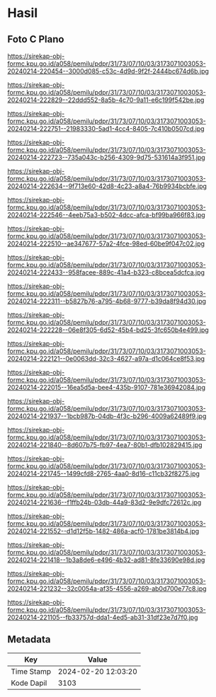 # Hasil

## Foto C Plano

https://sirekap-obj-formc.kpu.go.id/a058/pemilu/pdpr/31/73/07/10/03/3173071003053-20240214-220454--3000d085-c53c-4d9d-9f2f-2444bc674d6b.jpg

https://sirekap-obj-formc.kpu.go.id/a058/pemilu/pdpr/31/73/07/10/03/3173071003053-20240214-222829--22ddd552-8a5b-4c70-9a11-e6c199f542be.jpg

https://sirekap-obj-formc.kpu.go.id/a058/pemilu/pdpr/31/73/07/10/03/3173071003053-20240214-222751--21983330-5ad1-4cc4-8405-7c410b0507cd.jpg

https://sirekap-obj-formc.kpu.go.id/a058/pemilu/pdpr/31/73/07/10/03/3173071003053-20240214-222723--735a043c-b256-4309-9d75-531614a3f951.jpg

https://sirekap-obj-formc.kpu.go.id/a058/pemilu/pdpr/31/73/07/10/03/3173071003053-20240214-222634--9f713e60-42d8-4c23-a8a4-76b9934bcbfe.jpg

https://sirekap-obj-formc.kpu.go.id/a058/pemilu/pdpr/31/73/07/10/03/3173071003053-20240214-222546--4eeb75a3-b502-4dcc-afca-bf99ba966f83.jpg

https://sirekap-obj-formc.kpu.go.id/a058/pemilu/pdpr/31/73/07/10/03/3173071003053-20240214-222510--ae347677-57a2-4fce-98ed-60be9f047c02.jpg

https://sirekap-obj-formc.kpu.go.id/a058/pemilu/pdpr/31/73/07/10/03/3173071003053-20240214-222433--958facee-889c-41a4-b323-c8bcea5dcfca.jpg

https://sirekap-obj-formc.kpu.go.id/a058/pemilu/pdpr/31/73/07/10/03/3173071003053-20240214-222311--b5827b76-a795-4b68-9777-b39da8f94d30.jpg

https://sirekap-obj-formc.kpu.go.id/a058/pemilu/pdpr/31/73/07/10/03/3173071003053-20240214-222228--06e8f305-6d52-45b4-bd25-3fc650b4e499.jpg

https://sirekap-obj-formc.kpu.go.id/a058/pemilu/pdpr/31/73/07/10/03/3173071003053-20240214-222121--0e0063dd-32c3-4627-a97a-d1c064ce8f53.jpg

https://sirekap-obj-formc.kpu.go.id/a058/pemilu/pdpr/31/73/07/10/03/3173071003053-20240214-222015--16ea5d5a-bee4-435b-9107-781e36942084.jpg

https://sirekap-obj-formc.kpu.go.id/a058/pemilu/pdpr/31/73/07/10/03/3173071003053-20240214-221937--1bcb987b-04db-4f3c-b296-4009a62489f9.jpg

https://sirekap-obj-formc.kpu.go.id/a058/pemilu/pdpr/31/73/07/10/03/3173071003053-20240214-221840--8d607b75-fb97-4ea7-80b1-dfb102829415.jpg

https://sirekap-obj-formc.kpu.go.id/a058/pemilu/pdpr/31/73/07/10/03/3173071003053-20240214-221745--1499cfd8-2765-4aa0-8d16-c11cb32f8275.jpg

https://sirekap-obj-formc.kpu.go.id/a058/pemilu/pdpr/31/73/07/10/03/3173071003053-20240214-221636--f1ffb24b-03db-44a9-83d2-9e9dfc72612c.jpg

https://sirekap-obj-formc.kpu.go.id/a058/pemilu/pdpr/31/73/07/10/03/3173071003053-20240214-221552--d1d12f5b-1482-486a-acf0-1781be3814b4.jpg

https://sirekap-obj-formc.kpu.go.id/a058/pemilu/pdpr/31/73/07/10/03/3173071003053-20240214-221418--1b3a8de6-e496-4b32-ad81-8fe33690e98d.jpg

https://sirekap-obj-formc.kpu.go.id/a058/pemilu/pdpr/31/73/07/10/03/3173071003053-20240214-221232--32c0054a-af35-4556-a269-ab0d700e77c8.jpg

https://sirekap-obj-formc.kpu.go.id/a058/pemilu/pdpr/31/73/07/10/03/3173071003053-20240214-221105--fb33757d-dda1-4ed5-ab31-31df23e7d7f0.jpg


## Metadata

| Key        | Value               |
| ---------- | ------------------- |
| Time Stamp | 2024-02-20 12:03:20 |
| Kode Dapil | 3103                |



